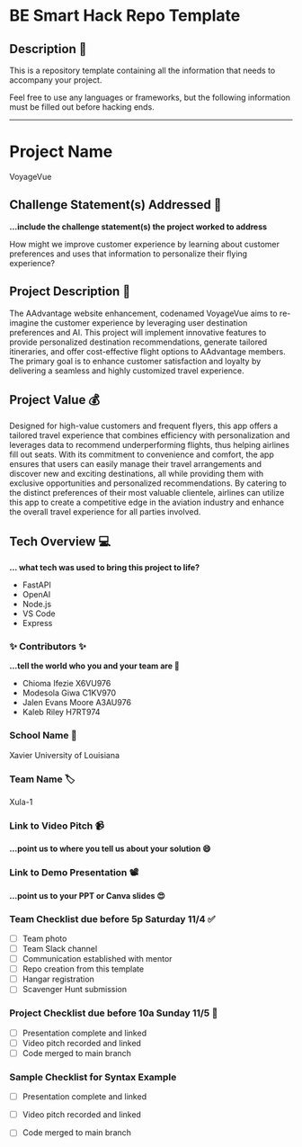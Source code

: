 # BE Smart Hack Repo Template

## Description 🚨 
This is a repository template containing all the information that needs to accompany your project.

Feel free to use any languages or frameworks, but the following information must be filled out before hacking ends.
___________
# Project Name
VoyageVue

## Challenge Statement(s) Addressed 🎯
**...include the challenge statement(s) the project worked to address**

How might we improve customer experience by learning about customer preferences and uses that information to personalize their flying experience?

## Project Description 🤯
The AAdvantage website enhancement, codenamed VoyageVue aims to re-imagine the customer experience by leveraging user destination preferences and AI. This project will implement innovative features to provide personalized destination recommendations, generate tailored itineraries, and offer cost-effective flight options to AAdvantage members. The primary goal is to enhance customer satisfaction and loyalty by delivering a seamless and highly customized travel experience.

## Project Value 💰
Designed for high-value customers and frequent flyers, this app offers a tailored travel experience that combines efficiency with personalization and leverages data to recommend underperforming flights, thus helping airlines fill out seats. With its commitment to convenience and comfort, the app ensures that users can easily manage their travel arrangements and discover new and exciting destinations, all while providing them with exclusive opportunities and personalized recommendations. By catering to the distinct preferences of their most valuable clientele, airlines can utilize this app to create a competitive edge in the aviation industry and enhance the overall travel experience for all parties involved.


## Tech Overview 💻
**... what tech was used to bring this project to life?**
* FastAPI
* OpenAI
* Node.js
* VS Code
* Express



### ✨ Contributors ✨
**...tell the world who you and your team are 🙂**
* Chioma Ifezie X6VU976
* Modesola Giwa C1KV970
* Jalen Evans Moore A3AU976
* Kaleb Riley H7RT974

### School Name 🏫
Xavier University of Louisiana

### Team Name 🏷
Xula-1

### Link to Video Pitch 📹
**...point us to where you tell us about your solution 😄**

### Link to Demo Presentation 📽
**...point us to your PPT or Canva slides 😍**

### Team Checklist due before 5p Saturday 11/4 ✅
- [ ] Team photo
- [ ] Team Slack channel
- [ ] Communication established with mentor
- [ ] Repo creation from this template
- [ ] Hangar registration
- [ ] Scavenger Hunt submission

### Project Checklist due before 10a Sunday 11/5 🏁
- [ ] Presentation complete and linked
- [ ] Video pitch recorded and linked
- [ ] Code merged to main branch

### Sample Checklist for Syntax Example 
- [ ] Presentation complete and linked
- [ ] Video pitch recorded and linked
- [ ] Code merged to main branch

